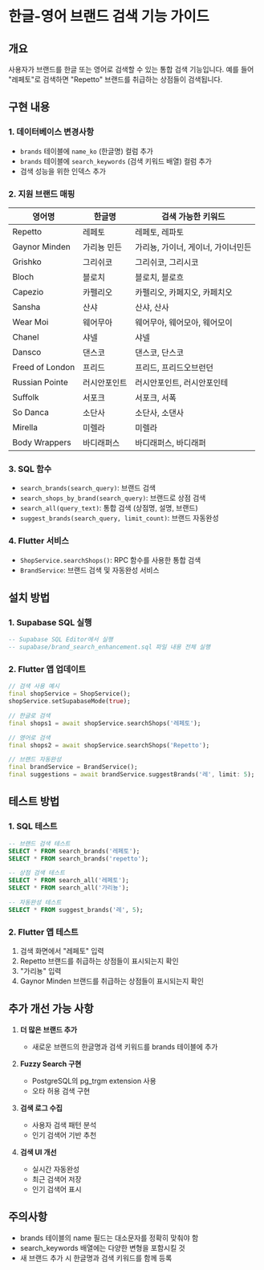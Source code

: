 # 한글-영어 브랜드 검색 기능 가이드

## 개요
사용자가 브랜드를 한글 또는 영어로 검색할 수 있는 통합 검색 기능입니다.
예를 들어 "레페토"로 검색하면 "Repetto" 브랜드를 취급하는 상점들이 검색됩니다.

## 구현 내용

### 1. 데이터베이스 변경사항
- `brands` 테이블에 `name_ko` (한글명) 컬럼 추가
- `brands` 테이블에 `search_keywords` (검색 키워드 배열) 컬럼 추가
- 검색 성능을 위한 인덱스 추가

### 2. 지원 브랜드 매핑
| 영어명 | 한글명 | 검색 가능한 키워드 |
|--------|--------|-------------------|
| Repetto | 레페토 | 레페토, 레파토 |
| Gaynor Minden | 가리뇽 민든 | 가리뇽, 가이너, 게이너, 가이너민든 |
| Grishko | 그리쉬코 | 그리쉬코, 그리시코 |
| Bloch | 블로치 | 블로치, 블로흐 |
| Capezio | 카펠리오 | 카펠리오, 카페지오, 카페치오 |
| Sansha | 산샤 | 산샤, 산사 |
| Wear Moi | 웨어무아 | 웨어무아, 웨어모아, 웨어모이 |
| Chanel | 샤넬 | 샤넬 |
| Dansco | 댄스코 | 댄스코, 단스코 |
| Freed of London | 프리드 | 프리드, 프리드오브런던 |
| Russian Pointe | 러시안포인트 | 러시안포인트, 러시안포인테 |
| Suffolk | 서포크 | 서포크, 서폭 |
| So Danca | 소단사 | 소단사, 소댄사 |
| Mirella | 미렐라 | 미렐라 |
| Body Wrappers | 바디래퍼스 | 바디래퍼스, 바디래퍼 |

### 3. SQL 함수
- `search_brands(search_query)`: 브랜드 검색
- `search_shops_by_brand(search_query)`: 브랜드로 상점 검색
- `search_all(query_text)`: 통합 검색 (상점명, 설명, 브랜드)
- `suggest_brands(search_query, limit_count)`: 브랜드 자동완성

### 4. Flutter 서비스
- `ShopService.searchShops()`: RPC 함수를 사용한 통합 검색
- `BrandService`: 브랜드 검색 및 자동완성 서비스

## 설치 방법

### 1. Supabase SQL 실행
```sql
-- Supabase SQL Editor에서 실행
-- supabase/brand_search_enhancement.sql 파일 내용 전체 실행
```

### 2. Flutter 앱 업데이트
```dart
// 검색 사용 예시
final shopService = ShopService();
shopService.setSupabaseMode(true);

// 한글로 검색
final shops1 = await shopService.searchShops('레페토');

// 영어로 검색
final shops2 = await shopService.searchShops('Repetto');

// 브랜드 자동완성
final brandService = BrandService();
final suggestions = await brandService.suggestBrands('레', limit: 5);
```

## 테스트 방법

### 1. SQL 테스트
```sql
-- 브랜드 검색 테스트
SELECT * FROM search_brands('레페토');
SELECT * FROM search_brands('repetto');

-- 상점 검색 테스트
SELECT * FROM search_all('레페토');
SELECT * FROM search_all('가리뇽');

-- 자동완성 테스트
SELECT * FROM suggest_brands('레', 5);
```

### 2. Flutter 앱 테스트
1. 검색 화면에서 "레페토" 입력
2. Repetto 브랜드를 취급하는 상점들이 표시되는지 확인
3. "가리뇽" 입력
4. Gaynor Minden 브랜드를 취급하는 상점들이 표시되는지 확인

## 추가 개선 가능 사항

1. **더 많은 브랜드 추가**
   - 새로운 브랜드의 한글명과 검색 키워드를 brands 테이블에 추가

2. **Fuzzy Search 구현**
   - PostgreSQL의 pg_trgm extension 사용
   - 오타 허용 검색 구현

3. **검색 로그 수집**
   - 사용자 검색 패턴 분석
   - 인기 검색어 기반 추천

4. **검색 UI 개선**
   - 실시간 자동완성
   - 최근 검색어 저장
   - 인기 검색어 표시

## 주의사항
- brands 테이블의 name 필드는 대소문자를 정확히 맞춰야 함
- search_keywords 배열에는 다양한 변형을 포함시킬 것
- 새 브랜드 추가 시 한글명과 검색 키워드를 함께 등록